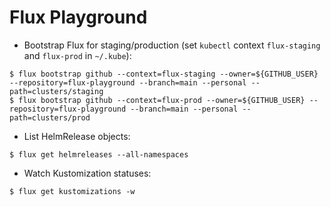 # Flux Playground

* Bootstrap Flux for staging/production (set `kubectl` context `flux-staging` and `flux-prod` in `~/.kube`):

```console
$ flux bootstrap github --context=flux-staging --owner=${GITHUB_USER} --repository=flux-playground --branch=main --personal --path=clusters/staging
$ flux bootstrap github --context=flux-prod --owner=${GITHUB_USER} --repository=flux-playground --branch=main --personal --path=clusters/prod
```

* List HelmRelease objects:

```console
$ flux get helmreleases --all-namespaces
```

* Watch Kustomization statuses:

```console
$ flux get kustomizations -w
```
